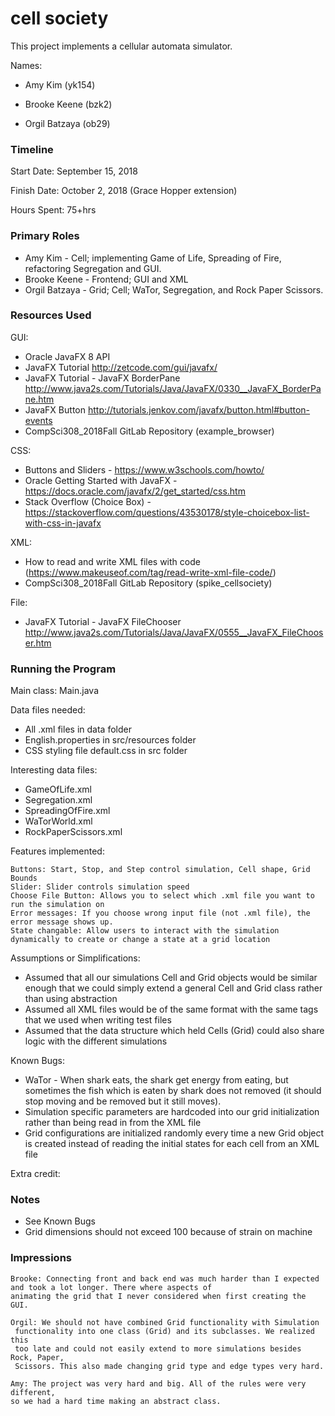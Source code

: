cell society
====

This project implements a cellular automata simulator.

Names:
* Amy Kim (yk154)

* Brooke Keene (bzk2)

* Orgil Batzaya (ob29)

### Timeline

Start Date: September 15, 2018

Finish Date: October 2, 2018 (Grace Hopper extension)

Hours Spent: 75+hrs

### Primary Roles

* Amy Kim - Cell; implementing Game of Life, Spreading of Fire, refactoring Segregation and GUI.
* Brooke Keene - Frontend; GUI and XML
* Orgil Batzaya - Grid; Cell; WaTor, Segregation, and Rock Paper Scissors.
 


### Resources Used
GUI:
* Oracle JavaFX 8 API
* JavaFX Tutorial http://zetcode.com/gui/javafx/
* JavaFX Tutorial - JavaFX BorderPane http://www.java2s.com/Tutorials/Java/JavaFX/0330__JavaFX_BorderPane.htm
* JavaFX Button http://tutorials.jenkov.com/javafx/button.html#button-events
* CompSci308_2018Fall GitLab Repository (example_browser)

CSS:
* Buttons and Sliders - https://www.w3schools.com/howto/
* Oracle Getting Started with JavaFX - https://docs.oracle.com/javafx/2/get_started/css.htm
* Stack Overflow (Choice Box) - https://stackoverflow.com/questions/43530178/style-choicebox-list-with-css-in-javafx

XML:
* How to read and write XML files with code (https://www.makeuseof.com/tag/read-write-xml-file-code/)
* CompSci308_2018Fall GitLab Repository (spike_cellsociety)

File:
* JavaFX Tutorial - JavaFX FileChooser http://www.java2s.com/Tutorials/Java/JavaFX/0555__JavaFX_FileChooser.htm

### Running the Program

Main class: Main.java

Data files needed: 
* All .xml files in data folder
* English.properties in src/resources folder
* CSS styling file default.css in src folder

Interesting data files: 
* GameOfLife.xml
* Segregation.xml
* SpreadingOfFire.xml
* WaTorWorld.xml
* RockPaperScissors.xml

Features implemented:

    Buttons: Start, Stop, and Step control simulation, Cell shape, Grid Bounds
    Slider: Slider controls simulation speed
    Choose File Button: Allows you to select which .xml file you want to run the simulation on 
    Error messages: If you choose wrong input file (not .xml file), the error message shows up.
    State changable: Allow users to interact with the simulation dynamically to create or change a state at a grid location

Assumptions or Simplifications:
* Assumed that all our simulations Cell and Grid objects would be similar enough that we could simply extend a general
Cell and Grid class rather than using abstraction
* Assumed all XML files would be of the same format with the same tags that we used when writing test files
* Assumed that the data structure which held Cells (Grid) could also share logic with the 
different simulations

Known Bugs:
* WaTor - When shark eats, the shark get energy from eating, but sometimes the fish which is eaten by shark does not removed (it should stop moving and be removed but it still moves). 
* Simulation specific parameters are hardcoded into our grid initialization rather than being read in from the XML file
* Grid configurations are initialized randomly every time a new Grid object is created instead of reading the initial 
states for each cell from an XML file 

Extra credit:


### Notes
* See Known Bugs
* Grid dimensions should not exceed 100 because of strain on machine

### Impressions
    Brooke: Connecting front and back end was much harder than I expected and took a lot longer. There where aspects of
    animating the grid that I never considered when first creating the GUI.
    
    Orgil: We should not have combined Grid functionality with Simulation
     functionality into one class (Grid) and its subclasses. We realized this 
     too late and could not easily extend to more simulations besides Rock, Paper,
     Scissors. This also made changing grid type and edge types very hard.
    
    Amy: The project was very hard and big. All of the rules were very different, 
    so we had a hard time making an abstract class.
